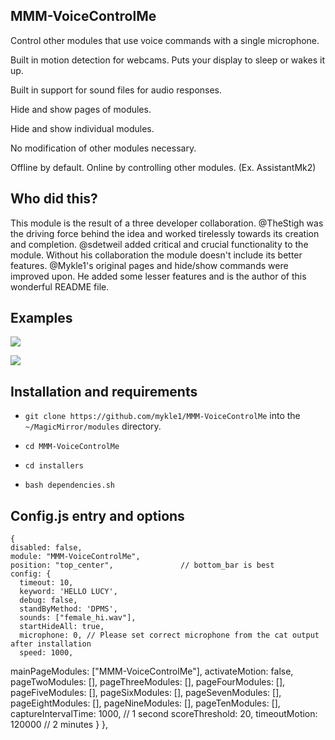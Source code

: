 ## MMM-VoiceControlMe

Control other modules that use voice commands with a single microphone.

Built in motion detection for webcams. Puts your display to sleep or wakes it up.

Built in support for sound files for audio responses.

Hide and show pages of modules.

Hide and show individual modules.

No modification of other modules necessary.

Offline by default. Online by controlling other modules. (Ex. AssistantMk2)


## Who did this?

This module is the result of a three developer collaboration. @TheStigh was the driving force behind
the idea and worked tirelessly towards its creation and completion. @sdetweil added critical and crucial
functionality to the module. Without his collaboration the module doesn't include its better features.
@Mykle1's original pages and hide/show commands were improved upon. He added some lesser features and is the author of this wonderful README file.

## Examples

![](images/1.png)

![](images/2.png)

## Installation and requirements

* `git clone https://github.com/mykle1/MMM-VoiceControlMe` into the `~/MagicMirror/modules` directory.

* `cd MMM-VoiceControlMe`

* `cd installers`

* `bash dependencies.sh`


## Config.js entry and options

    {
    disabled: false,
    module: "MMM-VoiceControlMe",
    position: "top_center",               // bottom_bar is best
    config: {
      timeout: 10,
      keyword: 'HELLO LUCY',
      debug: false,
      standByMethod: 'DPMS',
      sounds: ["female_hi.wav"],
      startHideAll: true,
      microphone: 0, // Please set correct microphone from the cat output after installation
      speed: 1000,
  mainPageModules: ["MMM-VoiceControlMe"],
  activateMotion: false,
  pageTwoModules: [],
  pageThreeModules: [],
  pageFourModules: [],
  pageFiveModules: [],
  pageSixModules: [],
  pageSevenModules: [],
  pageEightModules: [],
  pageNineModules: [],
  pageTenModules: [],
  captureIntervalTime: 1000, // 1 second
      scoreThreshold: 20,
      timeoutMotion: 120000 // 2 minutes
           }
    },

##
